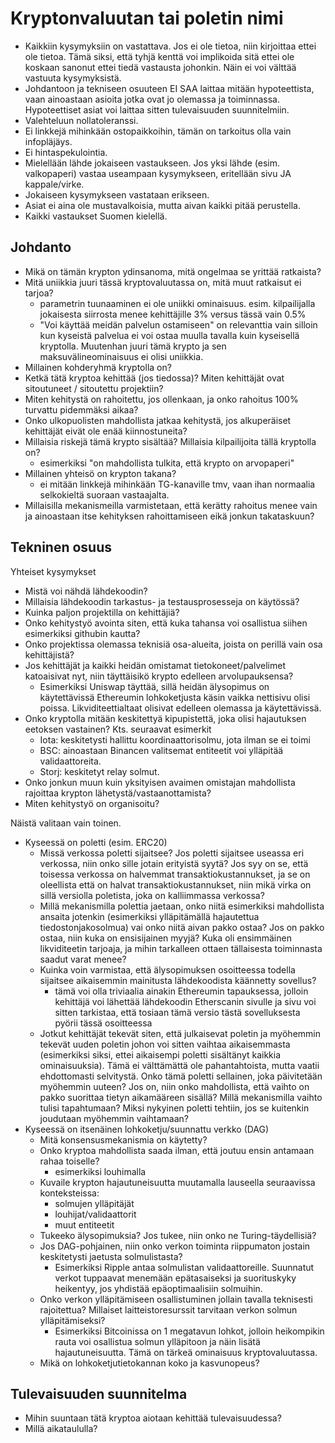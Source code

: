 # Kryptonvaluutan tai poletin nimi

- Kaikkiin kysymyksiin on vastattava. Jos ei ole tietoa, niin kirjoittaa ettei ole tietoa. Tämä siksi, että tyhjä kenttä voi implikoida sitä ettei ole koskaan sanonut ettei tiedä vastausta johonkin. Näin ei voi välttää vastuuta kysymyksistä.
- Johdantoon ja tekniseen osuuteen EI SAA laittaa mitään hypoteettista, vaan ainoastaan asioita jotka ovat jo olemassa ja toiminnassa. Hypoteettiset asiat voi laittaa sitten tulevaisuuden suunnitelmiin.
- Valehteluun nollatoleranssi.
- Ei linkkejä mihinkään ostopaikkoihin, tämän on tarkoitus olla vain infopläjäys.
- Ei hintaspekulointia.
- Mielellään lähde jokaiseen vastaukseen. Jos yksi lähde (esim. valkopaperi) vastaa useampaan kysymykseen, eritellään sivu JA kappale/virke.
- Jokaiseen kysymykseen vastataan erikseen.
- Asiat ei aina ole mustavalkoisia, mutta aivan kaikki pitää perustella.
- Kaikki vastaukset Suomen kielellä.

## Johdanto
- Mikä on tämän krypton ydinsanoma, mitä ongelmaa se yrittää ratkaista?
- Mitä uniikkia juuri tässä kryptovaluutassa on, mitä muut ratkaisut ei tarjoa?
    - parametrin tuunaaminen ei ole uniikki ominaisuus. esim. kilpailijalla jokaisesta siirrosta menee kehittäjille 3% versus tässä vain 0.5%
    - "Voi käyttää meidän palvelun ostamiseen" on relevanttia vain silloin kun kyseistä palvelua ei voi ostaa muulla tavalla kuin kyseisellä kryptolla. Muutenhan juuri tämä krypto ja sen maksuvälineominaisuus ei olisi uniikkia.
- Millainen kohderyhmä kryptolla on?
- Ketkä tätä kryptoa kehittää (jos tiedossa)? Miten kehittäjät ovat sitoutuneet / sitoutettu projektiin?
- Miten kehitystä on rahoitettu, jos ollenkaan, ja onko rahoitus 100% turvattu pidemmäksi aikaa?
- Onko ulkopuolisten mahdollista jatkaa kehitystä, jos alkuperäiset kehittäjät eivät ole enää kiinnostuneita?
- Millaisia riskejä tämä krypto sisältää? Millaisia kilpailijoita tällä kryptolla on?
    - esimerkiksi "on mahdollista tulkita, että krypto on arvopaperi"
- Millainen yhteisö on krypton takana?
    - ei mitään linkkejä mihinkään TG-kanaville tmv, vaan ihan normaalia selkokieltä suoraan vastaajalta. 
- Millaisilla mekanismeilla varmistetaan, että kerätty rahoitus menee vain ja ainoastaan itse kehityksen rahoittamiseen eikä jonkun takataskuun?

## Tekninen osuus
Yhteiset kysymykset
- Mistä voi nähdä lähdekoodin?
- Millaisia lähdekoodin tarkastus- ja testausprosesseja on käytössä? 
- Kuinka paljon projektilla on kehittäjiä? 
- Onko kehitystyö avointa siten, että kuka tahansa voi osallistua siihen esimerkiksi githubin kautta?
- Onko projektissa olemassa teknisiä osa-alueita, joista on perillä vain osa kehittäjistä?
- Jos kehittäjät ja kaikki heidän omistamat tietokoneet/palvelimet katoaisivat nyt, niin täyttäisikö krypto edelleen arvolupauksensa? 
    - Esimerkiksi Uniswap täyttää, sillä heidän älysopimus on käytettävissä Ethereumin lohkoketjusta käsin vaikka nettisivu olisi poissa. Likviditeettialtaat olisivat edelleen olemassa ja käytettävissä.
- Onko kryptolla mitään keskitettyä kipupistettä, joka olisi hajautuksen eetoksen vastainen? Kts. seuraavat esimerkit
    - Iota: keskitetysti hallittu koordinaattorisolmu, jota ilman se ei toimi
    - BSC: ainoastaan Binancen valitsemat entiteetit voi ylläpitää validaattoreita.
    - Storj: keskitetyt relay solmut. 
- Onko jonkun muun kuin yksityisen avaimen omistajan mahdollista rajoittaa krypton lähetystä/vastaanottamista?
- Miten kehitystyö on organisoitu? 

Näistä valitaan vain toinen.
- Kyseessä on poletti (esim. ERC20)
    - Missä verkossa poletti sijaitsee? Jos poletti sijaitsee useassa eri verkossa, niin onko sille jotain erityistä syytä? Jos syy on se, että toisessa verkossa on halvemmat transaktiokustannukset, ja se on oleellista että on halvat transaktiokustannukset, niin mikä virka on sillä versiolla poletista, joka on kalliimmassa verkossa?
    - Millä mekanismilla polettia jaetaan, onko niitä esimerkiksi mahdollista ansaita jotenkin (esimerkiksi ylläpitämällä hajautettua tiedostonjakosolmua) vai onko niitä aivan pakko ostaa? Jos on pakko ostaa, niin kuka on ensisijainen myyjä? Kuka oli ensimmäinen likviditeetin tarjoaja, ja mihin tarkalleen ottaen tällaisesta toiminnasta saadut varat menee?
    - Kuinka voin varmistaa, että älysopimuksen osoitteessa todella sijaitsee aikaisemmin mainitusta lähdekoodista käännetty sovellus?
        - tämä voi olla triviaalia ainakin Ethereumin tapauksessa, jolloin kehittäjä voi lähettää lähdekoodin Etherscanin sivulle ja sivu voi sitten tarkistaa, että tosiaan tämä versio tästä sovelluksesta pyörii tässä osoitteessa
    - Jotkut kehittäjät tekevät siten, että julkaisevat poletin ja myöhemmin tekevät uuden poletin johon voi sitten vaihtaa aikaisemmasta (esimerkiksi siksi, ettei aikaisempi poletti sisältänyt kaikkia ominaisuuksia). Tämä ei välttämättä ole pahantahtoista, mutta vaatii ehdottomasti selvitystä. Onko tämä poletti sellainen, joka päivitetään myöhemmin uuteen? Jos on, niin onko mahdollista, että vaihto on pakko suorittaa tietyn aikamääreen sisällä? Millä mekanismilla vaihto tulisi tapahtumaan? Miksi nykyinen poletti tehtiin, jos se kuitenkin joudutaan myöhemmin vaihtamaan?
- Kyseessä on itsenäinen lohkoketju/suunnattu verkko (DAG)
    - Mitä konsensusmekanismia on käytetty?
    - Onko kryptoa mahdollista saada ilman, että joutuu ensin antamaan rahaa toiselle?
        - esimerkiksi louhimalla
    - Kuvaile krypton hajautuneisuutta muutamalla lauseella seuraavissa konteksteissa:
        - solmujen ylläpitäjät
        - louhijat/validaattorit
        - muut entiteetit
    - Tukeeko älysopimuksia? Jos tukee, niin onko ne Turing-täydellisiä?
    - Jos DAG-pohjainen, niin onko verkon toiminta riippumaton jostain keskitetysti jaetusta solmulistasta? 
        - Esimerkiksi Ripple antaa solmulistan validaattoreille. Suunnatut verkot tuppaavat menemään epätasaiseksi ja suorituskyky heikentyy, jos yhdistää epäoptimaalisiin solmuihin.
    - Onko verkon ylläpitämiseen osallistuminen jollain tavalla teknisesti rajoitettua? Millaiset laitteistoresurssit tarvitaan verkon solmun ylläpitämiseksi?
        - Esimerkiksi Bitcoinissa on 1 megatavun lohkot, jolloin heikompikin rauta voi osallistua solmun ylläpitoon ja näin lisätä hajautuneisuutta. Tämä on tärkeä ominaisuus kryptovaluutassa.
    - Mikä on lohkoketjutietokannan koko ja kasvunopeus?


## Tulevaisuuden suunnitelma
- Mihin suuntaan tätä kryptoa aiotaan kehittää tulevaisuudessa?
- Millä aikataululla?
